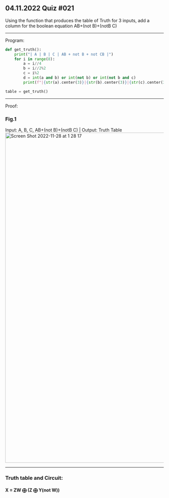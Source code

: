 ## 04.11.2022 Quiz #021

Using the function that produces the table of Truth for 3 inputs, add a column for the boolean equation
AB+(not B)+(notB C)

------------------------------------------------------------------------

Program:
```.py
def get_truth():
    print("| A | B | C | AB + not B + not CB |")
    for i in range(8):
        a = i//4
        b = i//2%2
        c = i%2
        d = int(a and b) or int(not b) or int(not b and c)
        print(f"|{str(a).center(3)}|{str(b).center(3)}|{str(c).center(3)}|{str(d).center(21)}|")

table = get_truth()
```

------------------------------------------------------------------------

Proof:
### Fig.1
Input: A, B, C, AB+(not B)+(notB C) | Output: Truth Table
<img width="1047" alt="Screen Shot 2022-11-28 at 1 28 17" src="https://user-images.githubusercontent.com/112055140/204146527-388b2de9-a5d7-41dc-9cd6-762409896537.png">

------------------------------------------------------------------------

### Truth table and Circuit:
#### X = ZW ⨁ (Z ⨁ Y(not W)) 
